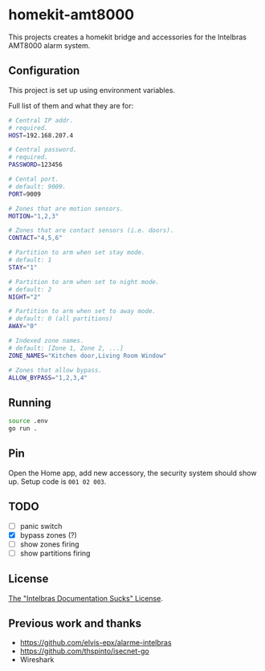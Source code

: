 # homekit-amt8000

This projects creates a homekit bridge and accessories for the Intelbras AMT8000
alarm system.

## Configuration

This project is set up using environment variables.

Full list of them and what they are for:

```sh
# Central IP addr.
# required.
HOST=192.168.207.4

# Central password.
# required.
PASSWORD=123456

# Cental port.
# default: 9009.
PORT=9009

# Zones that are motion sensors.
MOTION="1,2,3"

# Zones that are contact sensors (i.e. doors).
CONTACT="4,5,6"

# Partition to arm when set stay mode.
# default: 1
STAY="1"

# Partition to arm when set to night mode.
# default: 2
NIGHT="2"

# Partition to arm when set to away mode.
# default: 0 (all partitions)
AWAY="0"

# Indexed zone names.
# default: [Zone 1, Zone 2, ...]
ZONE_NAMES="Kitchen door,Living Room Window"

# Zones that allow bypass.
ALLOW_BYPASS="1,2,3,4"
```

## Running

```bash
source .env
go run .
```

## Pin

Open the Home app, add new accessory, the security system should show up.
Setup code is `001 02 003`.

## TODO

- [ ] panic switch
- [x] bypass zones (?)
- [ ] show zones firing
- [ ] show partitions firing

## License

[The "Intelbras Documentation Sucks" License](./LICENSE.md).

## Previous work and thanks

- https://github.com/elvis-epx/alarme-intelbras
- https://github.com/thspinto/isecnet-go
- Wireshark
